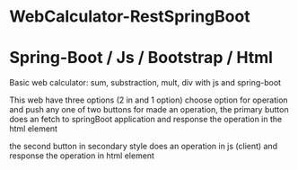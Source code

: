 # WebCalculator-RestSpringBoot
# Spring-Boot / Js / Bootstrap / Html 
Basic web calculator: sum, substraction, mult, div with js and spring-boot

This web have three options (2 in and 1 option) choose option for operation and push any one of two buttons for made an operation,
the primary button does an fetch to springBoot application and response the operation in the html element

the second button in secondary style does an operation in js (client) and response the operation in html element
